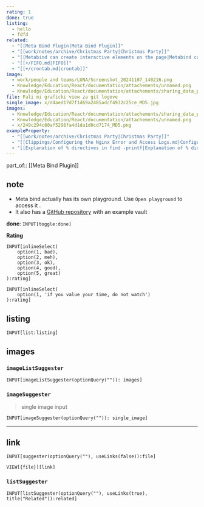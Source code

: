 ```yaml
---
rating: 1
done: true
listing:
  - hello
  - fdfd
related:
  - "[[Meta Bind Plugin|Meta Bind Plugin]]"
  - "[[work/notes/archive/Christmas Party|Christmas Party]]"
  - "[[Metabind can create interactive elements on the page|Metabind can create interactive elements on the page]]"
  - "[[+/FIFO.md|FIFO]]"
  - "[[+/crontab.md|crontab]]"
image:
  - work/people and teams/LUNA/Screenshot_20241107_140216.png
  - Knowledge/Education/React/documentation/attachements/unnamed.png
  - Knowledge/Education/React/documentation/attachements/sharing_data_parent.webp
file: Fali mi graficki view za git logove
single_image: x/d4aed17d7f1d69a2485adcf4932c25ce_MD5.jpg
images:
  - Knowledge/Education/React/documentation/attachements/sharing_data_parent.webp
  - Knowledge/Education/React/documentation/attachements/unnamed.png
  - x/249c294c60af5298fa4d1da1d0cd7174_MD5.png
exampleProperty:
  - "[[work/notes/archive/Christmas Party|Christmas Party]]"
  - "[[Clippings/Configuring the Nginx Error and Access Logs.md|Configuring the Nginx Error and Access Logs]]"
  - "[[Explanation of % directives in find -printf|Explanation of % directives in find -printf]]"
---
```

part_of:: [[Meta Bind Plugin]]

## note

- Meta bind actually has its own playground. Use `Open playground` to access it .
- It also has a [GitHub repository](https://github.com/mProjectsCode/obsidian-meta-bind-plugin) with an example vault

**done**: `INPUT[toggle:done]`

**Rating** 

```meta-bind
INPUT[inlineSelect(
    option(1, bad),
    option(2, meh),
    option(3, ok),
    option(4, good),
    option(5, great)
):rating]
```

```meta-bind
INPUT[inlineSelect(
    option(1, 'if you value your time, do not watch')
):rating]
```

## listing

```meta-bind
INPUT[list:listing]
```

## images

### `imageListSuggester`

```meta-bind
INPUT[imageListSuggester(optionQuery("")): images]
```

### `imageSuggester`
> single image input

```meta-bind
INPUT[imageSuggester(optionQuery("")): single_image]
```

___
## link

```meta-bind
INPUT[suggester(optionQuery(""), useLinks(false)):file]
```

```meta-bind
VIEW[{file}][link]
```

### `listSuggester`

```meta-bind
INPUT[listSuggester(optionQuery(""), useLinks(true), title("Related")):related]
```
